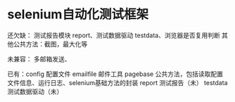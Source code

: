 # selenium自动化测试框架


还欠缺： 测试报告模块 report、测试数据驱动 testdata、浏览器是否复用判断
        其他公共方法：截图，最大化等

未兼容： 多邮箱发送、

已有：config 配置文件
     emailfile  邮件工具
     pagebase  公共方法，包括读取配置文件信息、运行日志、selenium基础方法的封装
     report  测试报告（未）
     testdata  测试数据驱动（未）


     
